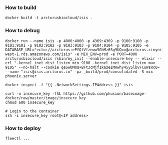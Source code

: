 ### How to build

    docker build -t arcturusbiocloud/isis .
    
### How to debug

    docker run --name isis -p 4000:4000 -p 4369:4369 -p 9100:9100 -p 9101:9101 -p 9102:9102 -p 9103:9103 -p 9104:9104 -p 9105:9105 -e DATABASE_URL="ecto://arcturus:ePYQtVfznww9GhMz6Sg9UQ==@arcturus.cinyniivduui.us-west-1.rds.amazonaws.com/isis" -e MIX_ENV=prod -e PORT=4000 arcturusbiocloud/isis /sbin/my_init --enable-insecure-key -- elixir --erl "-kernel inet_dist_listen_min 9100 -kernel inet_dist_listen_max 9105" --no-halt --cookie qeSwOMmQ+BFt3cMjf1kazeIMRwhy45ySlbvFCuWsRcU= --name "isis@isis.arcturus.io" -pa _build/prod/consolidated -S mix phoenix.server
    
    docker inspect -f "{{ .NetworkSettings.IPAddress }}" isis
    
    curl -o insecure_key -fSL https://github.com/phusion/baseimage-docker/raw/master/image/insecure_key
    chmod 600 insecure_key
    
    # Login to the container
    ssh -i insecure_key root@<IP address>


### How to deploy

    fleectl ...
